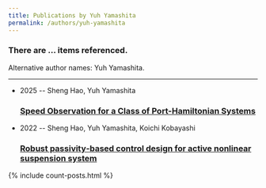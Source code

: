 ```yaml
---
title: Publications by Yuh Yamashita
permalink: /authors/yuh-yamashita
---
```


<h3 id="number-posts">There are ... items referenced.</h3>
<p id='info-authors'>Alternative author names: Yuh Yamashita.</p>
<hr />
<ul class="post-list">
<li><span class='post-meta'>2025 -- Sheng Hao, Yuh Yamashita</span><h3><a class='post-link' href="{{ site.baseurl }}/speed-observation-for-a-class-of-port-hamiltonian-systems">Speed Observation for a Class of Port-Hamiltonian Systems</a></h3></li>
<li><span class='post-meta'>2022 -- Sheng Hao, Yuh Yamashita, Koichi Kobayashi</span><h3><a class='post-link' href="{{ site.baseurl }}/robust-passivity-based-control-design-for-active-nonlinear-suspension-system">Robust passivity‐based control design for active nonlinear suspension system</a></h3></li>

</ul>
{% include count-posts.html %}
